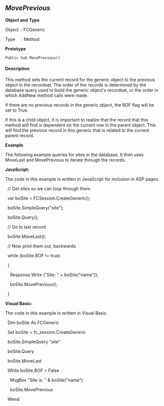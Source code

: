 _MovePrevious_
--------------

**Object and Type**

Object  : FCGeneric

Type     : Method

**Prototype**

```
Public Sub MovePrevious()
```

#### Description

This method sets the current record for the generic object to the previous object in the recordset. The order of the records is determined by the database query used to build the generic object's recordset, or the order in which AddNew method calls were made.

If there are no previous records in the generic object, the BOF flag will be set to True.

If this is a child object, it is important to realize that the record that this method will find is dependent on the current row in the parent object. This will find the previous record in this generic that is related to the current parent record.

**Example**

The following example queries for sites in the database. It then uses MoveLast and MovePrevious to iterate through the records.

**JavaScript:**

The code in this example is written in JavaScript for inclusion in ASP pages.

  // Get sites so we can loop through them

  var boSite = FCSession.CreateGeneric();

  boSite.SimpleQuery("site");

  boSite.Query();

  // Go to last record

  boSite.MoveLast();

  // Now print them out, backwards

  while (boSite.BOF != true)

  {

    Response.Write ("Site: " + boSite("name"));  

    boSite.MovePrevious();

  }

**Visual Basic:**

The code in this example is written in Visual Basic.

  Dim boSite As FCGeneric

  Set boSite = fc_session.CreateGeneric

  boSite.SimpleQuery "site"

  boSite.Query

  boSite.MoveLast

  While boSite.BOF = False

    MsgBox "Site is: " & boSite("name")

    boSite.MovePrevious

  Wend
